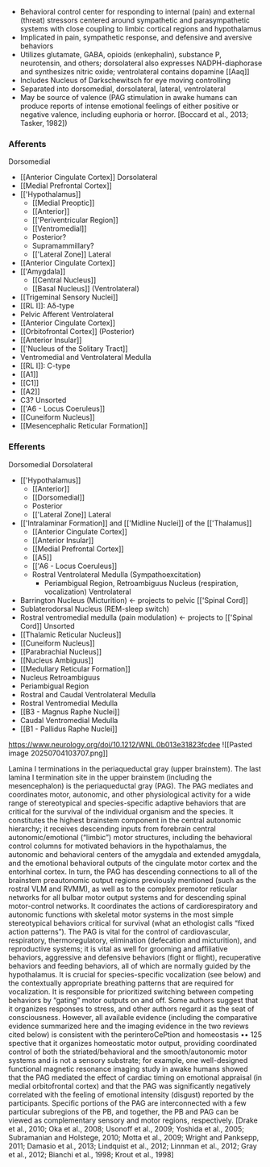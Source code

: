 - Behavioral control center for responding to internal (pain) and external (threat) stressors centered around sympathetic and parasympathetic systems with close coupling to limbic cortical regions and hypothalamus
- Implicated in pain, sympathetic response, and defensive and aversive behaviors
- Utilizes glutamate, GABA, opioids (enkephalin), substance P, neurotensin, and others; dorsolateral also expresses NADPH-diaphorase and synthesizes nitric oxide; ventrolateral contains dopamine [[Aaq]]
- Includes Nucleus of Darkschewitsch for eye moving controlling
- Separated into dorsomedial, dorsolateral, lateral, ventrolateral
- May be source of valence (PAG stimulation in awake humans can produce reports of intense emotional feelings of either positive or negative valence, including euphoria or horror. [Boccard et al., 2013; Tasker, 1982])
### Afferents
Dorsomedial
- [[Anterior Cingulate Cortex]]
Dorsolateral
- [[Medial Prefrontal Cortex]]
- [['Hypothalamus]]
	- [[Medial Preoptic]]
	- [[Anterior]]
	- [['Periventricular Region]]
	- [[Ventromedial]]
	- Posterior?
	- Supramammillary?
	- [['Lateral Zone]]
Lateral
- [[Anterior Cingulate Cortex]]
- [['Amygdala]]
	- [[Central Nucleus]]
	- [[Basal Nucleus]] (Ventrolateral)
- [[Trigeminal Sensory Nuclei]]
- [[RL I]]: Aδ-type
- Pelvic Afferent
Ventrolateral
- [[Anterior Cingulate Cortex]]
- [[Orbitofrontal Cortex]] (Posterior)
- [[Anterior Insular]]
- [['Nucleus of the Solitary Tract]]
- Ventromedial and Ventrolateral Medulla
- [[RL I]]: C-type
- [[A1]]
- [[C1]]
- [[A2]]
- C3?
Unsorted
- [['A6 - Locus Coeruleus]]
- [[Cuneiform Nucleus]]
- [[Mesencephalic Reticular Formation]]
### Efferents
Dorsomedial
Dorsolateral
- [['Hypothalamus]]
	- [[Anterior]]
	- [[Dorsomedial]]
	- Posterior
	- [['Lateral Zone]]
Lateral
- [['Intralaminar Formation]] and [['Midline Nuclei]] of the [['Thalamus]]
	- [[Anterior Cingulate Cortex]]
	- [[Anterior Insular]]
	- [[Medial Prefrontal Cortex]]
	- [[A5]]
	- [['A6 - Locus Coeruleus]]
	- Rostral Ventrolateral Medulla (Sympathoexcitation)
		- Periambigual Region, Retroambiguus Nucleus (respiration, vocalization)
Ventrolateral
- Barrington Nucleus (Micturition) <- projects to pelvic [['Spinal Cord]]
- Sublaterodorsal Nucleus (REM-sleep switch)
- Rostral ventromedial medulla (pain modulation) <- projects to [['Spinal Cord]]
Unsorted
- [[Thalamic Reticular Nucleus]]
- [[Cuneiform Nucleus]]
- [[Parabrachial Nucleus]]
- [[Nucleus Ambiguus]]
- [[Medullary Reticular Formation]]
- Nucleus Retroambiguus
- Periambigual Region
- Rostral and Caudal Ventrolateral Medulla
- Rostral Ventromedial Medulla
- [[B3 - Magnus Raphe Nuclei]]
- Caudal Ventromedial Medulla
- [[B1 - Pallidus Raphe Nuclei]]

https://www.neurology.org/doi/10.1212/WNL.0b013e31823fcdee
![[Pasted image 20250704103707.png]]





Lamina I terminations in the periaqueductal gray (upper brainstem). The last lamina I
termination site in the upper brainstem (including the mesencephalon) is the
periaqueductal gray (PAG). The PAG mediates and coordinates motor, autonomic, and other physiological activity for a wide range of stereotypical and
species-specific adaptive behaviors that are critical for the survival of the individual organism and the species. It constitutes the highest brainstem component
in the central autonomic hierarchy; it receives descending inputs from forebrain
central autonomic/emotional (“limbic”) motor structures, including the behavioral control columns for motivated behaviors in the hypothalamus, the autonomic and behavioral centers of the amygdala and extended amygdala, and the
emotional behavioral outputs of the cingulate motor cortex and the entorhinal
cortex. In turn, the PAG has descending connections to all of the brainstem preautonomic output regions previously mentioned (such as the rostral VLM and
RVMM), as well as to the complex premotor reticular networks for all bulbar
motor output systems and for descending spinal motor-control networks. It coordinates the actions of cardiorespiratory and autonomic functions with skeletal
motor systems in the most simple stereotypical behaviors critical for survival
(what an ethologist calls “fixed action patterns”). The PAG is vital for the control
of cardiovascular, respiratory, thermoregulatory, elimination (defecation and
micturition), and reproductive systems; it is vital as well for grooming and affiliative behaviors, aggressive and defensive behaviors (fight or flight), recuperative
behaviors and feeding behaviors, all of which are normally guided by the hypothalamus. It is crucial for species-specific vocalization (see below) and the contextually appropriate breathing patterns that are required for vocalization. It is
responsible for prioritized switching between competing behaviors by “gating”
motor outputs on and off. Some authors suggest that it organizes responses to
stress, and other authors regard it as the seat of consciousness. However, all
available evidence (including the comparative evidence summarized here and
the imaging evidence in the two reviews cited below) is consistent with the perinteroCePtion and homeostasis •• 125
spective that it organizes homeostatic motor output, providing coordinated control of both the striated/behavioral and the smooth/autonomic motor systems
and is not a sensory substrate; for example, one well-designed functional magnetic resonance imaging study in awake humans showed that the PAG mediated
the effect of cardiac timing on emotional appraisal (in medial orbitofrontal cortex) and that the PAG was significantly negatively correlated with the feeling of
emotional intensity (disgust) reported by the participants. Specific portions of the
PAG are interconnected with a few particular subregions of the PB, and together,
the PB and PAG can be viewed as complementary sensory and motor regions,
respectively. [Drake et al., 2010; Oka et al., 2008; Usonoff et al., 2009; Yoshida
et al., 2005; Subramanian and Holstege, 2010; Motta et al., 2009; Wright and
Panksepp, 2011; Damasio et al., 2013; Lindquist et al., 2012; Linnman et al.,
2012; Gray et al., 2012; Bianchi et al., 1998; Krout et al., 1998]
